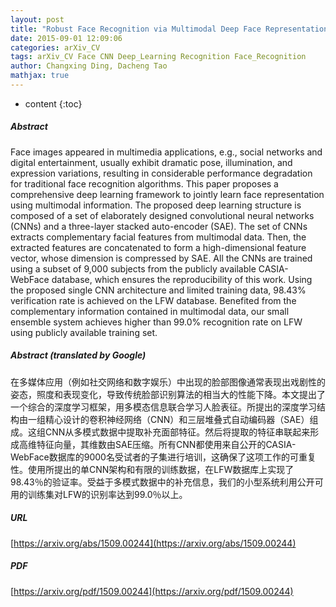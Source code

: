 ```yaml
---
layout: post
title: "Robust Face Recognition via Multimodal Deep Face Representation"
date: 2015-09-01 12:09:06
categories: arXiv_CV
tags: arXiv_CV Face CNN Deep_Learning Recognition Face_Recognition
author: Changxing Ding, Dacheng Tao
mathjax: true
---
```


* content
{:toc}

##### Abstract
Face images appeared in multimedia applications, e.g., social networks and digital entertainment, usually exhibit dramatic pose, illumination, and expression variations, resulting in considerable performance degradation for traditional face recognition algorithms. This paper proposes a comprehensive deep learning framework to jointly learn face representation using multimodal information. The proposed deep learning structure is composed of a set of elaborately designed convolutional neural networks (CNNs) and a three-layer stacked auto-encoder (SAE). The set of CNNs extracts complementary facial features from multimodal data. Then, the extracted features are concatenated to form a high-dimensional feature vector, whose dimension is compressed by SAE. All the CNNs are trained using a subset of 9,000 subjects from the publicly available CASIA-WebFace database, which ensures the reproducibility of this work. Using the proposed single CNN architecture and limited training data, 98.43% verification rate is achieved on the LFW database. Benefited from the complementary information contained in multimodal data, our small ensemble system achieves higher than 99.0% recognition rate on LFW using publicly available training set.

##### Abstract (translated by Google)
在多媒体应用（例如社交网络和数字娱乐）中出现的脸部图像通常表现出戏剧性的姿态，照度和表现变化，导致传统脸部识别算法的相当大的性能下降。本文提出了一个综合的深度学习框架，用多模态信息联合学习人脸表征。所提出的深度学习结构由一组精心设计的卷积神经网络（CNN）和三层堆叠式自动编码器（SAE）组成。这组CNN从多模式数据中提取补充面部特征。然后将提取的特征串联起来形成高维特征向量，其维数由SAE压缩。所有CNN都使用来自公开的CASIA-WebFace数据库的9000名受试者的子集进行培训，这确保了这项工作的可重复性。使用所提出的单CNN架构和有限的训练数据，在LFW数据库上实现了98.43％的验证率。受益于多模式数据中的补充信息，我们的小型系统利用公开可用的训练集对LFW的识别率达到99.0％以上。

##### URL
[https://arxiv.org/abs/1509.00244](https://arxiv.org/abs/1509.00244)

##### PDF
[https://arxiv.org/pdf/1509.00244](https://arxiv.org/pdf/1509.00244)

